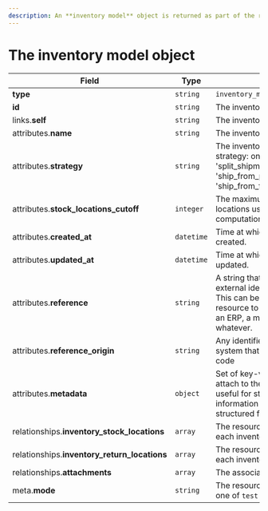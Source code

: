```yaml
---
description: An **inventory model** object is returned as part of the response body of each successful list, retrieve, create or update API call.
---
```


# The inventory model object

| Field          | Type     | Description                                  |
| -------------- | -------- | -------------------------------------------- |
| **type**       | `string` | `inventory_models`                        |
| **id**         | `string` | The inventory model unique identifier  |
| links.**self** | `string` | The inventory model endpoint URL       |
| attributes.**name** | `string` | The inventory model's internal name. |
| attributes.**strategy** | `string` | The inventory model's shipping strategy: one between 'split_shipments' (default), 'ship_from_primary' and 'ship_from_first_available_or_primary'. |
| attributes.**stock_locations_cutoff** | `integer` | The maximum number of stock locations used for inventory computation |
| attributes.**created_at** | `datetime` | Time at which the resource was created. |
| attributes.**updated_at** | `datetime` | Time at which the resource was last updated. |
| attributes.**reference** | `string` | A string that you can use to add any external identifier to the resource. This can be useful for integrating the resource to an external system, like an ERP, a marketing tool, a CRM, or whatever. |
| attributes.**reference_origin** | `string` | Any identifier of the third party system that defines the reference code |
| attributes.**metadata** | `object` | Set of key-value pairs that you can attach to the resource. This can be useful for storing additional information about the resource in a structured format. |
| relationships.**inventory_stock_locations** | `array` | The resources that assign a priority to each inventory model stock location. |
| relationships.**inventory_return_locations** | `array` | The resources that assign a priority to each inventory model return location. |
| relationships.**attachments** | `array` | The associated attachments. |
| meta.**mode** | `string` | The resource environment \(can be one of `test` or `live`\) |

